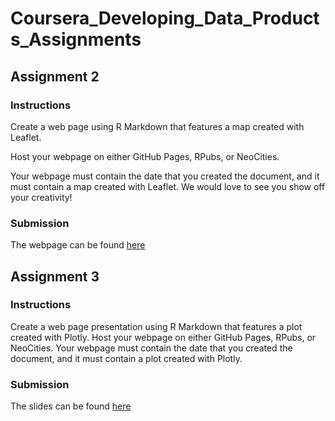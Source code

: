 # Coursera_Developing_Data_Products_Assignments

## Assignment 2

### Instructions

Create a web page using R Markdown that features a map created with Leaflet.

Host your webpage on either GitHub Pages, RPubs, or NeoCities.

Your webpage must contain the date that you created the document, and it must contain a map created with Leaflet. We would love to see you show off your creativity!

### Submission

The webpage can be found [here](https://nchin212.github.io/Coursera_Developing_Data_Products_Assignments/Assignment_2/Map.html)

## Assignment 3

### Instructions
Create a web page presentation using R Markdown that features a plot created with Plotly. Host your webpage on either GitHub Pages, RPubs, or NeoCities. Your webpage must contain the date that you created the document, and it must contain a plot created with Plotly. 

### Submission
The slides can be found [here](https://nchin212.github.io/Coursera_Developing_Data_Products_Assignments/Assignment_3/plotly.html)